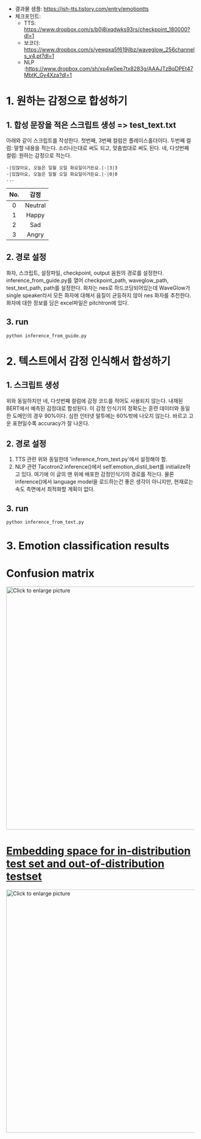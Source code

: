 * 결과물 샘플: https://jsh-tts.tistory.com/entry/emotiontts
* 체크포인트: 
  * TTS: https://www.dropbox.com/s/b0j8ixqdwks93rs/checkpoint_180000?dl=1
  * 보코더: https://www.dropbox.com/s/yewpxa5f619jlbz/waveglow_256channels_v4.pt?dl=1
  * NLP :https://www.dropbox.com/sh/xp4w0ee7tx8283g/AAAJTzBqDPEt47MbtK_Gy4Xza?dl=1
# 1. 원하는 감정으로 합성하기
## 1. 합성 문장을 적은 스크립트 생성 => test_text.txt
아래와 같이 스크립트를 작성한다.
첫번째, 3번째 컬럼은 플레이스홀더이다.
두번째 컬럼: 말할 내용을 적는다. 소리나는대로 써도 되고, 맞춤법대로 써도 된다.
네, 다섯번째 컬럼: 원하는 감정으로 적는다.

```
-|있잖아요, 오늘은 일월 오일 화요일이거든요.|-|3|3
-|있잖아요, 오늘은 일월 오일 화요일이거든요.|-|0|0
...
```
| No. |   감정  |
|:---:|:-------:|
|  0  | Neutral |
|  1  |   Happy |
|  2  |     Sad |
|  3  |   Angry |

## 2. 경로 설정
화자, 스크립트, 설정파일, checkpoint, output 음원의 경로를 설정한다.
inference_from_guide.py를 열어
checkpoint_path, waveglow_path, test_text_path, path를 설정한다.
화자는 nes로 하드코딩되어있는데 WaveGlow가 single speaker라서 모든 화자에 대해서 음질이 균등하지 않아 nes 화자를 추천한다.
화자에 대한 정보를 담은 excel파일은 pitchtron에 있다.

## 3. run
```
python inference_from_guide.py
```

# 2. 텍스트에서 감정 인식해서 합성하기
## 1. 스크립트 생성
위와 동일하지만 네, 다섯번째 컬럼에 감정 코드를 적어도 사용되지 않는다.
내재된 BERT에서 예측된 감정대로 합성된다.
이 감정 인식기의 정확도는 훈련 데이터와 동일한 도메인의 경우 90%이다.
심한 인터넷 말투에는 60%밖에 나오지 않는다. 
바르고 고운 표현일수록 accuracy가 잘 나온다.

## 2. 경로 설정
1) TTS 관련 
위와 동일한데 'inference_from_text.py'에서 설정해야 함.
2) NLP 관련
Tacotron2.inference()에서 self.emotion_distil_bert를 initialize하고 있다.
여기에 이 글의 맨 위에 배포한 감정인식기의 경로를 적는다.
물론 inference()에서 language model을 로드하는건 좋은 생각이 아니지만, 현재로는 속도 측면에서 최적화할 계획이 없다.
## 3. run
```
python inference_from_text.py
```
# 3. Emotion classification results
# Confusion matrix
<a href="https://drive.google.com/uc?export=view&id=19YGYKZWNqrhmq8VkgYFU1RPutTlGC5Xl"><img src="https://drive.google.com/uc?export=view&id=19YGYKZWNqrhmq8VkgYFU1RPutTlGC5Xl" style="width: 650px; max-width: 100%; height: auto" title="Click to enlarge picture" />
# Embedding space for in-distribution test set and out-of-distribution testset
 <a href="https://drive.google.com/uc?export=view&id=1YqOdBNs6BphiksyXkMYYs6AFpouOZUkG"><img src="https://drive.google.com/uc?export=view&id=1YqOdBNs6BphiksyXkMYYs6AFpouOZUkG" style="width: 650px; max-width: 100%; height: auto" title="Click to enlarge picture" />
 
